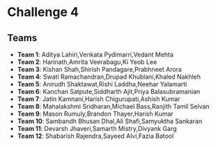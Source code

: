 # Challenge 4

## Teams

 * __Team 1__: Aditya Lahiri,Venkata Pydimarri,Vedant Mehta
 * __Team 2__: Harinath,Amrita Veerabagu,Ki Yeob Lee
 * __Team 3__: Kishan Shah,Shirish Pandagare,Prabhneet Arora
 * __Team 4__: Swati Ramachandran,Drupad Khublani,Khaled Nakhleh
 * __Team 5__: Anirudh Shaktawat,Rishi Laddha,Neehar Yalamarti
 * __Team 6__: Kanchan Satpute,Siddharth Ajit,Priya Balasubramanian
 * __Team 7__: Jatin Kamnani,Harish Chigurupati,Ashish Kumar
 * __Team 8__: Mahalakshmi Sridharan,Michael Bass,Ranjith Tamil Selvan
 * __Team 9__: Mason Rumuly,Brandon Thayer,Harish Kumar
 * __Team 10__: Sambandh Bhusan Dhal,Ali Shafi,Samyuktha Sankaran
 * __Team 11__: Devarsh Jhaveri,Samarth Mistry,Divyank Garg
 * __Team 12__: Shabarish Rajendra,Sayeed Alvi,Fazia Batool


